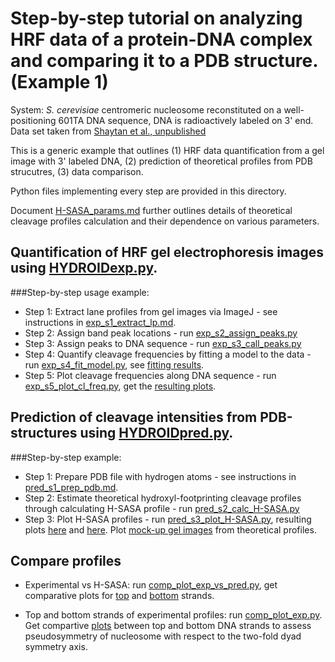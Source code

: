 # Step-by-step tutorial on analyzing HRF data of a protein-DNA complex and comparing it to a PDB structure. (Example 1)
System: *S. cerevisiae* centromeric nucleosome reconstituted on a well-positioning 601TA DNA sequence, DNA is radioactively labeled on 3' end. Data set taken from [Shaytan et al., unpublished](https://www.ncbi.nlm.nih.gov/pubmed/)

This is a generic example that outlines (1) HRF data quantification from a gel image with 3' labeled DNA, (2) prediction of theoretical profiles from PDB strucutres, (3) data comparison.

Python files implementing every step are provided in this directory.

Document [H-SASA_params.md](H-SASA_params.md) further outlines details of theoretical cleavage profiles calculation and their dependence on various parameters.


## Quantification of HRF gel electrophoresis images using [HYDROIDexp.py](../HYDROIDexp.py).
###Step-by-step usage example:
- Step 1: Extract lane profiles from gel images via ImageJ - see instructions in [exp_s1_extract_lp.md](exp_s1_extract_lp.md).
- Step 2: Assign band peak locations - run [exp_s2_assign_peaks.py](exp_s2_assign_peaks.py)
- Step 3: Assign peaks to DNA sequence - run [exp_s3_call_peaks.py](exp_s3_call_peaks.py)
- Step 4: Quantify cleavage frequencies by fitting a model to the data  - run [exp_s4_fit_model.py](exp_s4_fit_model.py), see [fitting results](results/scCSE4_601TA_BS_fitted_intensities.png).
- Step 5: Plot cleavage frequencies along DNA sequence  - run [exp_s5_plot_cl_freq.py](exp_s5_plot_cl_freq.py), get the [resulting plots](results/scCSE4_601TA_BS_cl_freq_profile.png).

## Prediction of cleavage intensities from PDB-structures using [HYDROIDpred.py](HYDROIDpred.py).
###Step-by-step example:
- Step 1: Prepare PDB file with hydrogen atoms - see instructions in [pred_s1_prep_pdb.md](pred_s1_prep_pdb.md).
- Step 2: Estimate theoretical hydroxyl-footprinting cleavage profiles through calculating H-SASA profile - run [pred_s2_calc_H-SASA.py](pred_s2_calc_H-SASA.py)
- Step 3: Plot H-SASA profiles - run [pred_s3_plot_H-SASA.py](pred_s3_plot_H-SASA.py), resulting plots [here](results/scCSE4_601TA_TS_H-sasa.png) and [here](results/scCSE4_601TA_TS_H-sasa_MD.png). Plot [mock-up gel images](xxx) from theoretical profiles.

## Compare profiles
- Experimental vs H-SASA: run [comp_plot_exp_vs_pred.py](comp_plot_exp_vs_pred.py), get comparative plots for [top](results/exp_vs_H-SASA_TS.png) and [bottom](results/exp_vs_H-SASA_BS.png) strands.

- Top and bottom strands of experimental profiles: run [comp_plot_exp.py](comp_plot_exp.py). Get compartive [plots](results/exp_compar_BS_TS.png) between top and bottom DNA strands to assess pseudosymmetry of nucleosome with respect to the two-fold dyad symmetry axis.
